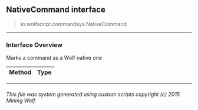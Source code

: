 ## NativeCommand __interface__

>io.wolfscript.commandsys.NativeCommand

---

### Interface Overview

Marks a command as a Wolf native one

Method | Type   
--- | :--- 



---



###### This file was system generated using custom scripts copyright (c) 2015 Mining Wolf.
	

